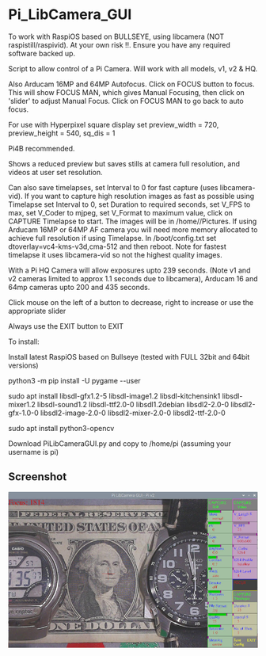 # Pi_LibCamera_GUI

To work with RaspiOS based on BULLSEYE, using libcamera (NOT raspistill/raspivid).
At your own risk !!. Ensure you have any required software backed up.

Script to allow control of a Pi Camera. Will work with all models, v1, v2 & HQ. 

Also Arducam 16MP and 64MP Autofocus. Click on FOCUS button to focus. This will show FOCUS MAN, which gives Manual Focusing, then click on 'slider' to adjust Manual Focus. Click on FOCUS MAN to go back to auto focus.

For use with Hyperpixel square display set preview_width  = 720, preview_height = 540, sq_dis = 1 

Pi4B recommended.

Shows a reduced preview but saves stills at camera full resolution, and videos at user set resolution.

Can also save timelapses, set Interval to 0 for fast capture (uses libcamera-vid). If you want to capture high resolution images as fast as possible using Timelapse set Interval to 0, set Duration to required seconds, set V_FPS to max, set V_Coder to mjpeg, set V_Format to maximum value, click on CAPTURE Timelapse to start. The images will be in /home/<username>/Pictures. If using Arducam 16MP or 64MP AF camera you will need more memory allocated to achieve full resolution if using Timelapse. In /boot/config.txt set dtoverlay=vc4-kms-v3d,cma-512 and then reboot. Note for fastest timelapse it uses libcamera-vid so not the highest quality images.

With a Pi HQ Camera will allow exposures upto 239 seconds. (Note v1 and v2 cameras limited to approx 1.1 seconds due to libcamera), Arducam 16 and 64mp cameras upto 200 and 435 seconds.

Click mouse on the left of a button to decrease, right to increase or use the appropriate slider

Always use the EXIT button to EXIT

To install:

Install latest RaspiOS based on Bullseye (tested with FULL 32bit and 64bit versions)

python3 -m pip install -U pygame --user

sudo apt install libsdl-gfx1.2-5 libsdl-image1.2 libsdl-kitchensink1 libsdl-mixer1.2 libsdl-sound1.2 libsdl-ttf2.0-0 libsdl1.2debian libsdl2-2.0-0 libsdl2-gfx-1.0-0 libsdl2-image-2.0-0 libsdl2-mixer-2.0-0 libsdl2-ttf-2.0-0

sudo apt install python3-opencv

Download PiLibCameraGUI.py and copy to /home/pi (assuming your username is pi)

## Screenshot

![screenshot](screenshot.jpg)

